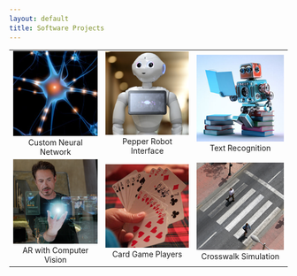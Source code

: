 ```yaml
---
layout: default
title: Software Projects
---
```


| | | |
|:-:|:-:|:-:|
| [![](assets/neuron.png)](/hobbies) <br> Custom Neural Network| ![](assets/pepper.png) <br> Pepper Robot Interface| ![](assets/readingRobot.png) <br> Text Recognition  |
| ![](assets/hologram.png) <br> AR with Computer Vision| ![](assets/cards.png) <br> Card Game Players| ![](assets/crosswalk.png) <br> Crosswalk Simulation |
